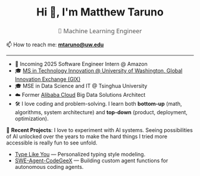<h1 align="center">Hi 👋, I'm Matthew Taruno</h1>

<h3 align="center" style="font-family: 'Segoe UI', Tahoma, Geneva, Verdana, sans-serif; font-weight: normal; color: #555;">🚀 Machine Learning Engineer</h3>

📫 How to reach me: **mtaruno@uw.edu**

---

- 🎯 Incoming 2025 Software Engineer Intern @ Amazon
- 🎓 [MS in Technology Innovation @ University of Washington, Global Innovation Exchange (GIX)](https://gix.uw.edu/graduate/msti)
- 🎓 MSE in Data Science and IT @ Tsinghua University
- ☁️ Former [Alibaba Cloud](https://www.alibabacloud.com/en?_p_lc=1) Big Data Solutions Architect
- 🛠️ I love coding and problem-solving. I learn both **bottom-up** (math, algorithms, system architecture) and **top-down** (product, deployment, optimization).

🔗 **Recent Projects**:
I love to experiment with AI systems. Seeing possibilities of AI unlocked over the years to make the hard things I tried more accessible is really fun to see unfold.
- [Type Like You](https://github.com/mtaruno/type-like-you) — Personalized typing style modeling.
- [SWE-Agent-CodeGeeX](https://github.com/mtaruno/SWE-Agent-codegeex) — Building custom agent functions for autonomous coding agents.

<!--
**mtaruno/mtaruno** is a ✨ _special_ ✨ repository because its `README.md` (this file) appears on your GitHub profile.
-->
